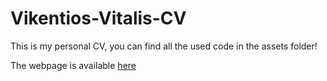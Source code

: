 # Vikentios-Vitalis-CV
This is my personal CV, you can find all the used code in the assets folder!

The webpage is available [here](https://bit.ly/3GQ9fLU)
<!--[here](https://vikentiosvitalis.github.io/Vikentios-Vitalis-CV.github.io/) -->
<!-- (bit.ly/3GQ9fLU) -->

